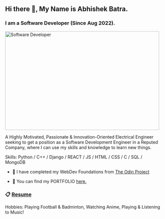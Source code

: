 ## Hi there 👋, My Name is Abhishek Batra.
### I am a Software Developer (Since Aug 2022).
<img alt="Software Developer" src="https://github.com/abhisheknaiidu/abhisheknaiidu/blob/master/code.gif?raw=true" width="500" height="320" />


A Highly Motivated, Passionate & Innovation-Oriented Electrical Engineer seeking to get a position as a Software Development Engineer in a Reputed Company, where I can use my skills and knowledge to learn new things.

Skills: Python / C++ / Django / REACT / JS / HTML / CSS / C / SQL / MongoDB

- 🔭 I have completed my WebDev Foundations from [The Odin Project](https://www.theodinproject.com/paths/foundations/courses/foundations)

- 💎 You can find my PORTFOLIO [here.](https://abhishek-batra-portfolio.netlify.app/)

### 📋 [Resume](https://drive.google.com/file/d/12Ehq8hPDLI-ivzSAJ-C7wMY2ccomziEA/view?usp=sharing) 

Hobbies: Playing Football & Badminton, Watching Anime, Playing & Listening to Music!

